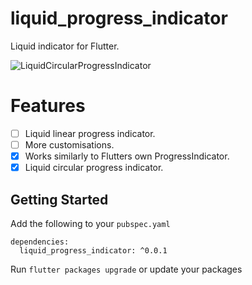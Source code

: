 # liquid_progress_indicator  
  
Liquid indicator for Flutter.  

![LiquidCircularProgressIndicator](https://raw.githubusercontent.com/JordanADavies/liquid_progress_indicator/master/art/liquid_progress_indicator.gif)
  
# Features  
  
 - [ ] Liquid linear progress indicator.
 - [ ] More customisations.
 - [x] Works similarly to Flutters own ProgressIndicator.
 - [x] Liquid circular progress indicator.
  
## Getting Started  
  
Add the following to your `pubspec.yaml`

    dependencies:  
      liquid_progress_indicator: ^0.0.1

Run `flutter packages upgrade` or update your packages